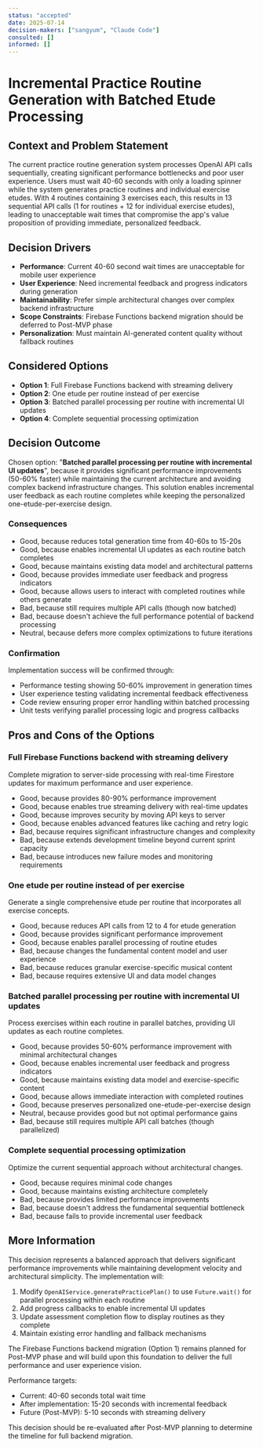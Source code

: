 ```yaml
---
status: "accepted"
date: 2025-07-14
decision-makers: ["sangyum", "Claude Code"]
consulted: []
informed: []
---
```


# Incremental Practice Routine Generation with Batched Etude Processing

## Context and Problem Statement

The current practice routine generation system processes OpenAI API calls sequentially, creating significant performance bottlenecks and poor user experience. Users must wait 40-60 seconds with only a loading spinner while the system generates practice routines and individual exercise etudes. With 4 routines containing 3 exercises each, this results in 13 sequential API calls (1 for routines + 12 for individual exercise etudes), leading to unacceptable wait times that compromise the app's value proposition of providing immediate, personalized feedback.

## Decision Drivers

* **Performance**: Current 40-60 second wait times are unacceptable for mobile user experience
* **User Experience**: Need incremental feedback and progress indicators during generation
* **Maintainability**: Prefer simple architectural changes over complex backend infrastructure 
* **Scope Constraints**: Firebase Functions backend migration should be deferred to Post-MVP phase
* **Personalization**: Must maintain AI-generated content quality without fallback routines

## Considered Options

* **Option 1**: Full Firebase Functions backend with streaming delivery
* **Option 2**: One etude per routine instead of per exercise
* **Option 3**: Batched parallel processing per routine with incremental UI updates
* **Option 4**: Complete sequential processing optimization

## Decision Outcome

Chosen option: "**Batched parallel processing per routine with incremental UI updates**", because it provides significant performance improvements (50-60% faster) while maintaining the current architecture and avoiding complex backend infrastructure changes. This solution enables incremental user feedback as each routine completes while keeping the personalized one-etude-per-exercise design.

### Consequences

* Good, because reduces total generation time from 40-60s to 15-20s
* Good, because enables incremental UI updates as each routine batch completes
* Good, because maintains existing data model and architectural patterns
* Good, because provides immediate user feedback and progress indicators
* Good, because allows users to interact with completed routines while others generate
* Bad, because still requires multiple API calls (though now batched)
* Bad, because doesn't achieve the full performance potential of backend processing
* Neutral, because defers more complex optimizations to future iterations

### Confirmation

Implementation success will be confirmed through:
- Performance testing showing 50-60% improvement in generation times
- User experience testing validating incremental feedback effectiveness
- Code review ensuring proper error handling within batched processing
- Unit tests verifying parallel processing logic and progress callbacks

## Pros and Cons of the Options

### Full Firebase Functions backend with streaming delivery

Complete migration to server-side processing with real-time Firestore updates for maximum performance and user experience.

* Good, because provides 80-90% performance improvement
* Good, because enables true streaming delivery with real-time updates
* Good, because improves security by moving API keys to server
* Good, because enables advanced features like caching and retry logic
* Bad, because requires significant infrastructure changes and complexity
* Bad, because extends development timeline beyond current sprint capacity
* Bad, because introduces new failure modes and monitoring requirements

### One etude per routine instead of per exercise

Generate a single comprehensive etude per routine that incorporates all exercise concepts.

* Good, because reduces API calls from 12 to 4 for etude generation
* Good, because provides significant performance improvement
* Good, because enables parallel processing of routine etudes
* Bad, because changes the fundamental content model and user experience
* Bad, because reduces granular exercise-specific musical content
* Bad, because requires extensive UI and data model changes

### Batched parallel processing per routine with incremental UI updates

Process exercises within each routine in parallel batches, providing UI updates as each routine completes.

* Good, because provides 50-60% performance improvement with minimal architectural changes
* Good, because enables incremental user feedback and progress indicators
* Good, because maintains existing data model and exercise-specific content
* Good, because allows immediate interaction with completed routines
* Good, because preserves personalized one-etude-per-exercise design
* Neutral, because provides good but not optimal performance gains
* Bad, because still requires multiple API call batches (though parallelized)

### Complete sequential processing optimization

Optimize the current sequential approach without architectural changes.

* Good, because requires minimal code changes
* Good, because maintains existing architecture completely
* Bad, because provides limited performance improvements
* Bad, because doesn't address the fundamental sequential bottleneck
* Bad, because fails to provide incremental user feedback

## More Information

This decision represents a balanced approach that delivers significant performance improvements while maintaining development velocity and architectural simplicity. The implementation will:

1. Modify `OpenAIService.generatePracticePlan()` to use `Future.wait()` for parallel processing within each routine
2. Add progress callbacks to enable incremental UI updates
3. Update assessment completion flow to display routines as they complete
4. Maintain existing error handling and fallback mechanisms

The Firebase Functions backend migration (Option 1) remains planned for Post-MVP phase and will build upon this foundation to deliver the full performance and user experience vision.

Performance targets:
- Current: 40-60 seconds total wait time
- After implementation: 15-20 seconds with incremental feedback
- Future (Post-MVP): 5-10 seconds with streaming delivery

This decision should be re-evaluated after Post-MVP planning to determine the timeline for full backend migration.
